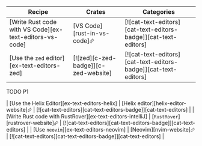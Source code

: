 | Recipe | Crates | Categories |
|--------|--------|------------|
| [Write Rust code with VS Code][ex-text-editors-vs-code] | [VS Code][rust-in-vs-code]⮳ | [![cat-text-editors][cat-text-editors-badge]][cat-text-editors] |
| [Use the `zed` editor][ex-text-editors-zed] | [![zed][c-zed-badge]][c-zed-website] | [![cat-text-editors][cat-text-editors-badge]][cat-text-editors] |

<div class="hidden">
TODO P1

| [Use the Helix Editor][ex-text-editors-helix] | [Helix editor][helix-editor-website]⮳ | [![cat-text-editors][cat-text-editors-badge]][cat-text-editors] |
| [Write Rust code with RustRover][ex-text-editors-intelliJ] | [`RustRover`][rustrover-website]⮳ | [![cat-text-editors][cat-text-editors-badge]][cat-text-editors] |
| [Use `neovim`][ex-text-editors-neovim] | [Neovim][nvim-website]⮳ | [![cat-text-editors][cat-text-editors-badge]][cat-text-editors] |
</div>
